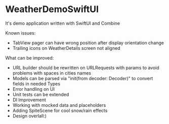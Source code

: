 # WeatherDemoSwiftUI
It's demo application written with SwiftUI and Combine

Known issues:
- TabView pager can have wrong position after display orientation change
- Trailing icons on WeatherDetails screen not aligned

What can be improved:
- URL builder should be rewritten on URLRequests with params to avoid problems with spaces in cities names
- Models can be parsed via "init(from decoder: Decoder)" to convert fields in needed Types
- Error handling on UI
- Unit tests can be extended
- DI Improvement
- Working with mocked data and placeholders
- Adding SpiteScene for cool snow/rain effects
- Design overlall:)

